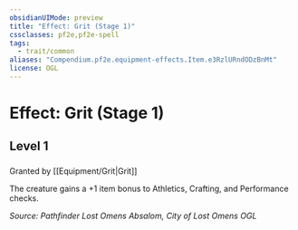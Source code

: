 ```yaml
---
obsidianUIMode: preview
title: "Effect: Grit (Stage 1)"
cssclasses: pf2e,pf2e-spell
tags:
  - trait/common
aliases: "Compendium.pf2e.equipment-effects.Item.e3RzlURndODzBnMt"
license: OGL
---
```

# Effect: Grit (Stage 1)
## Level 1
### 






Granted by [[Equipment/Grit|Grit]]

The creature gains a +1 item bonus to Athletics, Crafting, and Performance checks.

*Source: Pathfinder Lost Omens Absalom, City of Lost Omens*
*OGL*